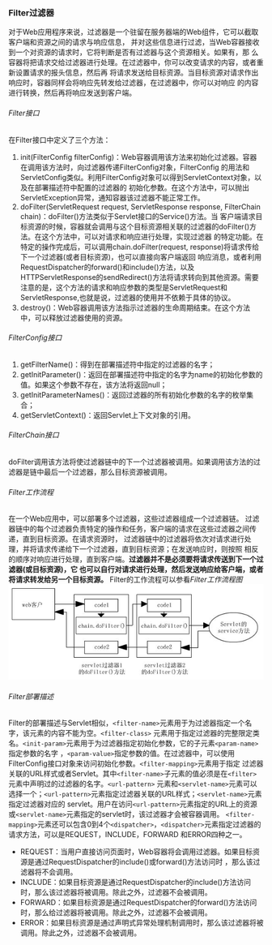 ### Filter过滤器
对于Web应用程序来说，过滤器是一个驻留在服务器端的Web组件，它可以截取客户端和资源之间的请求与响应信息，
并对这些信息进行过滤，当Web容器接收到一个对资源的请求时，它将判断是否有过滤器与这个资源相关。如果有，那
么容器将把请求交给过滤器进行处理。在过滤器中，你可以改变请求的内容，或者重新设置请求的报头信息，然后再
将请求发送给目标资源。当目标资源对请求作出响应时，容器同样会将响应先转发给过滤器，在过滤器中，你可以对响应
的内容进行转换，然后再将响应发送到客户端。

###### Filter接口
在Filter接口中定义了三个方法：
1. init(FilterConfig filterConfig)：Web容器调用该方法来初始化过滤器。容器在调用该方法时，向过滤器传递FilterConfig对象，FilterConfig
的用法和ServletConfig类似。利用FilterConfig对象可以得到ServletContext对象，以及在部署描述符中配置的过滤器的
初始化参数。在这个方法中，可以抛出ServletException异常，通知容器该过滤器不能正常工作。
2. doFilter(ServletRequest request, ServletResponse response, FilterChain chain)：doFilter()方法类似于Servlet接口的Service()方法。当
客户端请求目标资源的时候，容器就会调用与这个目标资源相关联的过滤器的doFilter()方法。在这个方法中，可以对请求和响应进行处理，实现过滤器
的特定功能。在特定的操作完成后，可以调用chain.doFilter(request, response)将请求传给下一个过滤器(或者目标资源)，也可以直接向客户端返回
响应消息，或者利用RequestDispatcher的forward()和include()方法，以及HTTPServletResponse的sendRedirect()方法将请求转向到其他资源。需要
注意的是，这个方法的请求和响应参数的类型是ServletRequest和ServletResponse,也就是说，过滤器的使用并不依赖于具体的协议。
3. destroy()：Web容器调用该方法指示过滤器的生命周期结束。在这个方法中，可以释放过滤器使用的资源。

###### FilterConfig接口
1. getFilterName()：得到在部署描述符中指定的过滤器的名字；
2. getInitParameter()：返回在部署描述符中指定的名字为name的初始化参数的值。如果这个参数不存在，该方法将返回null；
3. getInitParameterNames()：返回过滤器的所有初始化参数的名字的枚举集合；
4. getServletContext()：返回Servlet上下文对象的引用。

###### FilterChain接口
doFilter调用该方法将使过滤器链中的下一个过滤器被调用。如果调用该方法的过滤器是链中最后一个过滤器，那么目标资源被调用。

###### Filter工作流程
在一个Web应用中，可以部署多个过滤器，这些过滤器组成一个过滤器链。
过滤器链中的每个过滤器负责特定的操作和任务，客户端的请求在这些过滤器之间传递，直到目标资源。在请求资源时，
过滤器链中的过滤器将依次对请求进行处理，并将请求传递给下一个过滤器，直到目标资源；在发送响应时，则按照
相反的顺序对响应进行处理，直到客户端。**过滤器并不是必须要将请求传送到下一个过滤器(或目标资源)，它
也可以自行对请求进行处理，然后发送响应给客户端，或者将请求转发给另一个目标资源。**
Filter的工作流程可以参看*Filter工作流程图*  ![图1-1][Servlet_Filter]

###### Filter部署描述
Filter的部署描述与Servlet相似，`<filter-name>`元素用于为过滤器指定一个名字，该元素的内容不能为空。`<filter-class>`
元素用于指定过滤器的完整限定类名。`<init-param>`元素用于为过滤器指定初始化参数，它的子元素`<param-name>`指定参数的名字
，`<param-value>`指定参数的值。在过滤器中，可以使用FilterConfig接口对象来访问初始化参数。`<filter-mapping>`元素用于指定
过滤器关联的URL样式或者Servlet。其中`<filter-name>`子元素的值必须是在`<filter>`元素中声明过的过滤器的名字。`<url-pattern>`
元素和`<servlet-name>`元素可以选择一个；`<url-pattern>`元素指定过滤器关联的URL样式；`<servlet-name>`元素指定过滤器对应的
servlet。用户在访问`<url-pattern>`元素指定的URL上的资源或`<servlet-name>`元素指定的servlet时，该过滤器才会被容器调用。
`<filter-mapping>`元素还可以包含0到4个`<dispatcher>`，`<dispatcher>`元素指定过滤器的请求方法，可以是REQUEST，INCLUDE，FORWARD
和ERROR四种之一。
* REQUEST：当用户直接访问页面时，Web容器将会调用过滤器。如果目标资源是通过RequestDispatcher的include()或forward()方法访问时
，那么该过滤器将不会调用。
* INCLUDE：如果目标资源是通过RequestDispatcher的include()方法访问时，那么该过滤器将被调用。除此之外，过滤器不会被调用。
* FORWARD：如果目标资源是通过RequestDispatcher的forward()方法访问时，那么给过滤器将被调用。除此之外，过滤器不会被调用。
* ERROR：如果目标资源是通过声明式异常处理机制调用时，那么该过滤器将被调用。除此之外，过滤器不会被调用。



[Servlet_Filter]: ../image/Servlet_Filter.png "图1-1"